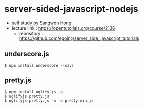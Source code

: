 # server-sided-javascript-nodejs
- self study by Sangwon Hong
- lecture link : https://opentutorials.org/course/2136
	- repository : https://github.com/egoing/server_side_javascript_tutorials

## underscore.js
```
$ npm install underscore --save
```

## pretty.js
```
$ npm install uglify-js -g
$ uglifyjs pretty.js
$ uglifyjs pretty.js -m -o pretty.min.js
```
